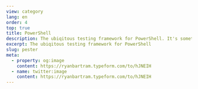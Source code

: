 ```yaml
---
view: category
lang: en
order: 4
top: true
title: PowerShell
description: The ubiqitous testing framework for PowerShell. It's something that can't get enough publicity. If you're looking to test your code and head into a world of unit testing, codecoverage and the like, here are the posts you'll need.
excerpt: The ubiqitous testing framework for PowerShell
slug: pester
meta:
  - property: og:image
    content: https://ryanbartram.typeform.com/to/hJNEIH
  - name: twitter:image
    content: https://ryanbartram.typeform.com/to/hJNEIH
---
```

